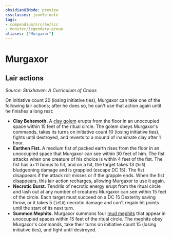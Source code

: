 ```yaml
---
obsidianUIMode: preview
cssclasses: json5e-note
tags:
- compendium/src/5e/scc
- monster/legendary-group
aliases: ["Murgaxor"]
---
```

# Murgaxor

## Lair actions
_Source: Strixhaven: A Curriculum of Chaos_

On initiative count 20 (losing initiative ties), Murgaxor can take one of the following lair actions; after he does so, he can't use that action again until he finishes a long rest:

- **Clay Behemoth.** A [clay golem](compendium/bestiary/construct/clay-golem.md) erupts from the floor in an unoccupied space within 15 feet of the ritual circle. The golem obeys Murgaxor's commands, takes its turns on initiative count 10 (losing initiative ties), fights until destroyed, and reverts to a mound of inanimate clay after 1 hour.  
- **Earthen Fist.** A medium fist of packed earth rises from the floor in an unoccupied space that Murgaxor can see within 30 feet of him. The fist attacks when one creature of his choice is within 4 feet of the fist. The fist has a+11 bonus to hit, and on a hit, the target takes 13 (`3d8`) bludgeoning damage and is grappled (escape DC 15). The fist disappears if the attack roll misses or if the grapple ends. When the fist disappears, this lair action recharges, allowing Murgaxor to use it again.  
- **Necrotic Burst.** Tendrils of necrotic energy erupt from the ritual circle and lash out at any number of creatures Murgaxor can see within 15 feet of the circle. Each target must succeed on a DC 15 Dexterity saving throw, or it takes 5 (`1d10`) necrotic damage and can't regain hit points until the start of its next turn.  
- **Summon Mephits.** Murgaxor summons four [mud mephits](compendium/bestiary/elemental/mud-mephit.md) that appear in unoccupied spaces within 15 feet of the ritual circle. The mephits obey Murgaxor's commands, take their turns on initiative count 15 (losing initiative ties), and fight until destroyed.